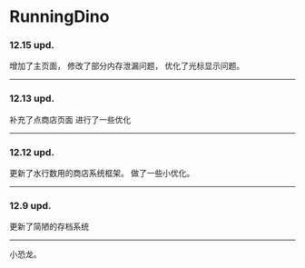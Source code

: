 # RunningDino
### 12.15 upd.

增加了主页面，
修改了部分内存泄漏问题，
优化了光标显示问题。

******
### 12.13 upd.

补充了点商店页面
进行了一些优化

******
### 12.12 upd.

更新了水行数用的商店系统框架。
做了一些小优化。

******
### 12.9 upd.

更新了简陋的存档系统

******
小恐龙。

